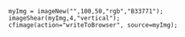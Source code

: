 ```luceescript+trycf
myImg = imageNew("",100,50,"rgb","B33771");
imageShear(myImg,4,"vertical");
cfimage(action="writeToBrowser", source=myImg);
```